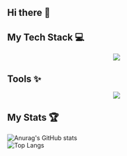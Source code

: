 ## Hi there 👋

## My Tech Stack 💻
<p align="center">
    <a href="https://skillicons.dev">
      <img src="https://skillicons.dev/icons?i=html,css,js,java,vue,nodejs&perline=3"/>
    </a>
</p>

## Tools ✨
<p align="center">
    <a href="https://skillicons.dev">
      <img src="https://skillicons.dev/icons?i=vscode,idea,figma&theme=dark"/>
    </a>
</p>

## My Stats 🏆
![Anurag's GitHub stats](https://github-readme-stats.vercel.app/api?username=mantana-chp&show_icons=true&theme=dracula) <br>
![Top Langs](https://github-readme-stats.vercel.app/api/top-langs/?username=mantana-chp&layout=compact)
